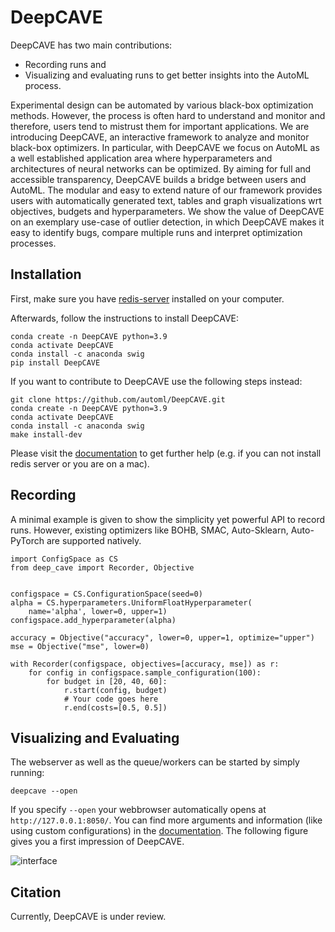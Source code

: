 # DeepCAVE

DeepCAVE has two main contributions:
- Recording runs and
- Visualizing and evaluating runs to get better insights into the AutoML process.


Experimental design can be automated by various black-box optimization methods.
However, the process is often hard to understand and monitor and therefore, users tend to mistrust
them for important applications. We are introducing DeepCAVE, an interactive framework to analyze
and monitor black-box optimizers. In particular, with DeepCAVE we focus on AutoML as a well
established application area where hyperparameters and architectures of neural networks can be
optimized. By aiming for full and accessible transparency, DeepCAVE builds a bridge between users
and AutoML. The modular and easy to extend nature of our framework provides users with automatically
generated text, tables and graph visualizations wrt objectives, budgets and hyperparameters.
We show the value of DeepCAVE on an exemplary use-case of outlier detection, in which DeepCAVE makes
it easy to identify bugs, compare multiple runs and interpret optimization processes.


## Installation

First, make sure you have [redis-server](https://flaviocopes.com/redis-installation/) installed on
your computer.

Afterwards, follow the instructions to install DeepCAVE:
```
conda create -n DeepCAVE python=3.9
conda activate DeepCAVE
conda install -c anaconda swig
pip install DeepCAVE
```

If you want to contribute to DeepCAVE use the following steps instead:
```
git clone https://github.com/automl/DeepCAVE.git
conda create -n DeepCAVE python=3.9
conda activate DeepCAVE
conda install -c anaconda swig
make install-dev
```

Please visit the [documentation](https://automl.github.io/DeepCAVE/main/installation.html) to get
further help (e.g. if you can not install redis server or you are on a mac).


## Recording

A minimal example is given to show the simplicity yet powerful API to record runs.
However, existing optimizers like BOHB, SMAC, Auto-Sklearn, Auto-PyTorch are supported natively.

```
import ConfigSpace as CS
from deep_cave import Recorder, Objective


configspace = CS.ConfigurationSpace(seed=0)
alpha = CS.hyperparameters.UniformFloatHyperparameter(
    name='alpha', lower=0, upper=1)
configspace.add_hyperparameter(alpha)

accuracy = Objective("accuracy", lower=0, upper=1, optimize="upper")
mse = Objective("mse", lower=0)

with Recorder(configspace, objectives=[accuracy, mse]) as r:
    for config in configspace.sample_configuration(100):
        for budget in [20, 40, 60]:
            r.start(config, budget)
            # Your code goes here
            r.end(costs=[0.5, 0.5])
```


## Visualizing and Evaluating

The webserver as well as the queue/workers can be started by simply running:
```
deepcave --open
```

If you specify `--open` your webbrowser automatically opens at `http://127.0.0.1:8050/`.
You can find more arguments and information (like using custom configurations) in the
[documentation](https://automl.github.io/DeepCAVE/main/getting_started.html).
The following figure gives you a first impression of DeepCAVE. 

![interface](docs/images/plugins/footprint.png)


## Citation

Currently, DeepCAVE is under review.